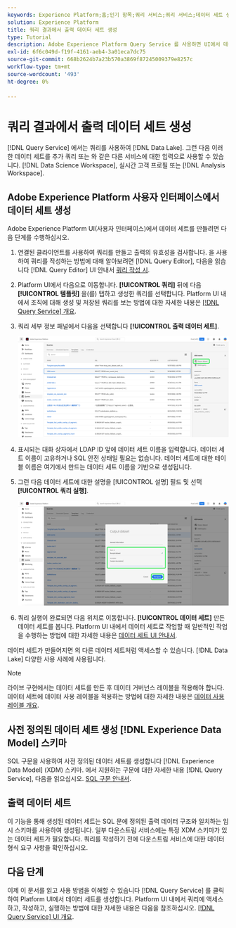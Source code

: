 ```yaml
---
keywords: Experience Platform;홈;인기 항목;쿼리 서비스;쿼리 서비스;데이터 세트 생성;데이터 세트 생성;데이터 세트 만들기;
solution: Experience Platform
title: 쿼리 결과에서 출력 데이터 세트 생성
type: Tutorial
description: Adobe Experience Platform Query Service 를 사용하면 UI에서 데이터 세트를 만들 수 있습니다. 데이터 세트가 만들어지면 데이터 레이크의 다른 데이터 세트처럼 액세스하여 다양한 사용 사례에 사용할 수 있습니다.
exl-id: 6f6c049d-f19f-4161-aeb4-3a01eca7dc75
source-git-commit: 668b2624b7a23b570a3869f87245009379e8257c
workflow-type: tm+mt
source-wordcount: '493'
ht-degree: 0%

---
```


# 쿼리 결과에서 출력 데이터 세트 생성

[!DNL Query Service] 에서는 쿼리를 사용하여 [!DNL Data Lake]. 그런 다음 이러한 데이터 세트를 추가 쿼리 또는 와 같은 다른 서비스에 대한 입력으로 사용할 수 있습니다. [!DNL Data Science Workspace], 실시간 고객 프로필 또는 [!DNL Analysis Workspace].

## Adobe Experience Platform 사용자 인터페이스에서 데이터 세트 생성

Adobe Experience Platform UI(사용자 인터페이스)에서 데이터 세트를 만들려면 다음 단계를 수행하십시오.

1. 연결된 클라이언트를 사용하여 쿼리를 만들고 출력의 유효성을 검사합니다. 을 사용하여 쿼리를 작성하는 방법에 대해 알아보려면 [!DNL Query Editor], 다음을 읽습니다 [!DNL Query Editor] UI 안내서 [쿼리 작성 시](./user-guide.md#writing-queries).

2. Platform UI에서 다음으로 이동합니다. **[!UICONTROL 쿼리]** 뒤에 다음 **[!UICONTROL 템플릿]** 을(를) 탭하고 생성한 쿼리를 선택합니다. Platform UI 내에서 조직에 대해 생성 및 저장된 쿼리를 보는 방법에 대한 자세한 내용은 [[!DNL Query Service] 개요](./overview.md#browse).

3. 쿼리 세부 정보 패널에서 다음을 선택합니다 **[!UICONTROL 출력 데이터 세트]**.

   ![출력 데이터 세트 선택 이 강조 표시된 쿼리 작업 공간 템플릿 탭입니다.](../images/ui/create-datasets/output-dataset.png)

4. 표시되는 대화 상자에서 LDAP ID 앞에 데이터 세트 이름을 입력합니다. 데이터 세트 이름이 고유하거나 SQL 안전 상태일 필요는 없습니다. 데이터 세트에 대한 테이블 이름은 여기에서 만드는 데이터 세트 이름을 기반으로 생성됩니다.

5. 그런 다음 데이터 세트에 대한 설명을 [!UICONTROL 설명] 필드 및 선택 **[!UICONTROL 쿼리 실행]**.

   ![데이터 세트 세부 사항 및 실행 쿼리가 강조 표시된 출력 데이터 세트 대화 상자](../images/ui/create-datasets/run-query.png)

6. 쿼리 실행이 완료되면 다음 위치로 이동합니다. **[!UICONTROL 데이터 세트]** 만든 데이터 세트를 봅니다. Platform UI 내에서 데이터 세트로 작업할 때 일반적인 작업을 수행하는 방법에 대한 자세한 내용은 [데이터 세트 UI 안내서](../../catalog/datasets/user-guide.md).

데이터 세트가 만들어지면 의 다른 데이터 세트처럼 액세스할 수 있습니다. [!DNL Data Lake] 다양한 사용 사례에 사용됩니다.

>[!NOTE]
>
>라이브 구현에서는 데이터 세트를 만든 후 데이터 거버넌스 레이블을 적용해야 합니다. 데이터 세트에 데이터 사용 레이블을 적용하는 방법에 대한 자세한 내용은 [데이터 사용 레이블 개요](../../data-governance/labels/overview.md).

## 사전 정의된 데이터 세트 생성 [!DNL Experience Data Model] 스키마

SQL 구문을 사용하여 사전 정의된 데이터 세트를 생성합니다 [!DNL Experience Data Model] (XDM) 스키마. 에서 지원하는 구문에 대한 자세한 내용 [!DNL Query Service], 다음을 읽으십시오. [SQL 구문 안내서](../sql/syntax.md#create-table-as-select).

## 출력 데이터 세트

이 기능을 통해 생성된 데이터 세트는 SQL 문에 정의된 출력 데이터 구조와 일치하는 임시 스키마를 사용하여 생성됩니다. 일부 다운스트림 서비스에는 특정 XDM 스키마가 있는 데이터 세트가 필요합니다. 쿼리를 작성하기 전에 다운스트림 서비스에 대한 데이터 형식 요구 사항을 확인하십시오.

## 다음 단계

이제 이 문서를 읽고 사용 방법을 이해할 수 있습니다 [!DNL Query Service] 를 클릭하여 Platform UI에서 데이터 세트를 생성합니다. Platform UI 내에서 쿼리에 액세스하고, 작성하고, 실행하는 방법에 대한 자세한 내용은 다음을 참조하십시오. [[!DNL Query Service] UI 개요](./overview.md).

